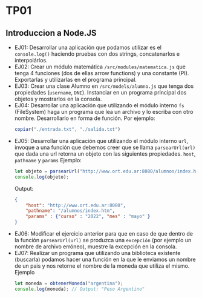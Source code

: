  # TP01
## Introduccion a Node.JS

- EJ01: Desarrollar una aplicación que podamos utilizar es el `console.log()` haciendo pruebas con dos strings, concatenarlos e interpolárlos.
- EJ02: Crear un módulo matemática `/src/modules/matematica.js` que tenga 4 funciones (dos de ellas arrow functions) y una constante (PI). Exportarlas y utilizarlas en el programa principal.
- EJ03: Crear una clase Alumno en `/src/models/alumno.js` que tenga dos propiedades (`username`, `DNI`). Instanciar en un programa principal dos objetos y mostrarlos en la consola.
- EJ04: Desarrollar una aplicación que utilizando el módulo interno `fs` (FileSystem) haga un programa que lea un archivo y lo escriba con otro nombre. Desarrollarlo en forma de función.
Por ejemplo:
    ```js
    copiar("./entrada.txt", "./salida.txt") 
    ```
- EJ05: Desarrollar una aplicación que utilizando el módulo interno `url`, invoque a una función que debemos creer que se llama `parsearUrl(url)` que dada una url retorna un objeto con las siguientes propiedades. `host`, `pathname` y `params`
Ejemplo: 
    ```js
    let objeto = parsearUrl("http://www.ort.edu.ar:8080/alumnos/index.htm?curso=2022&mes=mayo");
    console.log(objeto);
    ```
    Output: 
    ```json
    {
        "host": "http://www.ort.edu.ar:8080",
        "pathname": "/alumnos/index.htm",
        "params" : {"curso" : "2022", "mes" : "mayo" }
    }
    ```
- EJ06: Modificar el ejercicio anterior para que en caso de que dentro de la función `parsearUrl(url)` se produzca una `excepción` (por ejemplo un nombre de archivo erróneo), muestre la excepción en la consola.
- EJ07: Realizar un programa que utilizando una biblioteca existente (buscarla) podamos hacer una función en la que le enviamos un nombre de un pais y nos retorne el nombre de la moneda que utiliza el mismo.
Ejemplo
    ```js
    let moneda = obtenerMoneda("argentina"); 
    console.log(moneda); // Output: "Peso Argentino"
    ```
